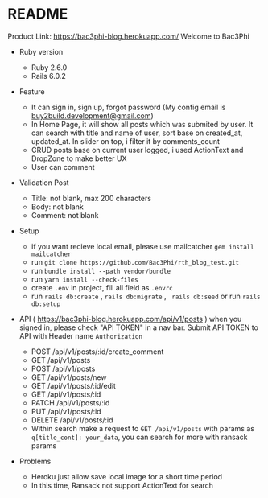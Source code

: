 # README
Product Link: https://bac3phi-blog.herokuapp.com/
Welcome to Bac3Phi
* Ruby version
  - Ruby 2.6.0
  - Rails 6.0.2

* Feature
  - It can sign in, sign up, forgot password (My config email is buy2build.development@gmail.com)
  - In Home Page, it will show all posts which was submited by user. It can search with title and name of user, sort base on created_at, updated_at. In slider on top, i filter it by comments_count
  - CRUD posts base on current user logged, i used ActionText and DropZone to make better UX
  - User can comment
* Validation Post
  - Title: not blank, max 200 characters
  - Body: not blank
  - Comment: not blank
* Setup
  - if you want recieve local email, please use mailcatcher `gem install mailcatcher`
  - run `git clone https://github.com/Bac3Phi/rth_blog_test.git`
  - run `bundle install --path vendor/bundle `
  - run `yarn install --check-files`
  - create `.env` in project, fill all field as `.envrc`
  - run `rails db:create` , `rails db:migrate` , ` rails db:seed` or run `rails db:setup`
* API ( https://bac3phi-blog.herokuapp.com/api/v1/posts )
when you signed in, please check "API TOKEN" in a nav bar. Submit API TOKEN to API with Header name `Authorization`

  - POST   /api/v1/posts/:id/create_comment
  - GET    /api/v1/posts
  - POST   /api/v1/posts
  - GET    /api/v1/posts/new
  - GET    /api/v1/posts/:id/edit
  - GET    /api/v1/posts/:id
  - PATCH  /api/v1/posts/:id
  - PUT    /api/v1/posts/:id
  - DELETE /api/v1/posts/:id
  - Within search make a request to `GET /api/v1/posts` with params as `q[title_cont]: your_data`, you can search for more with ransack params
* Problems
  - Heroku just allow save local image for a short time period
  - In this time, Ransack not support ActionText for search
